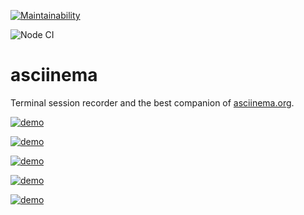 [![Maintainability](https://api.codeclimate.com/v1/badges/a99a88d28ad37a79dbf6/maintainability)](https://codeclimate.com/github/codeclimate/codeclimate/maintainability)

![Node CI](https://github.com/antonsokolow/frontend-project-lvl1/actions/workflows/main.yml/badge.svg)

# asciinema

Terminal session recorder and the best companion of
[asciinema.org](https://asciinema.org).

[![demo](https://asciinema.org/a/V2SuWoTAILFC3LQMul3t4hhNU.svg)](https://asciinema.org/a/V2SuWoTAILFC3LQMul3t4hhNU?autoplay=1)

[![demo](https://asciinema.org/a/xRYx35o6s475OAirQ4gj0y7Pi.svg)](https://asciinema.org/a/xRYx35o6s475OAirQ4gj0y7Pi?autoplay=1)

[![demo](https://asciinema.org/a/b7YvgBHVKtDwQc1SqWO84Wd05.svg)](https://asciinema.org/a/b7YvgBHVKtDwQc1SqWO84Wd05?autoplay=1)

[![demo](https://asciinema.org/a/IclIs6iccvK9Pw1bTjaNAxYaw.svg)](https://asciinema.org/a/IclIs6iccvK9Pw1bTjaNAxYaw?autoplay=1)

[![demo](https://asciinema.org/a/eZg0TagtQTsfE6vciNXgZLy4G.svg)](https://asciinema.org/a/eZg0TagtQTsfE6vciNXgZLy4G?autoplay=1)